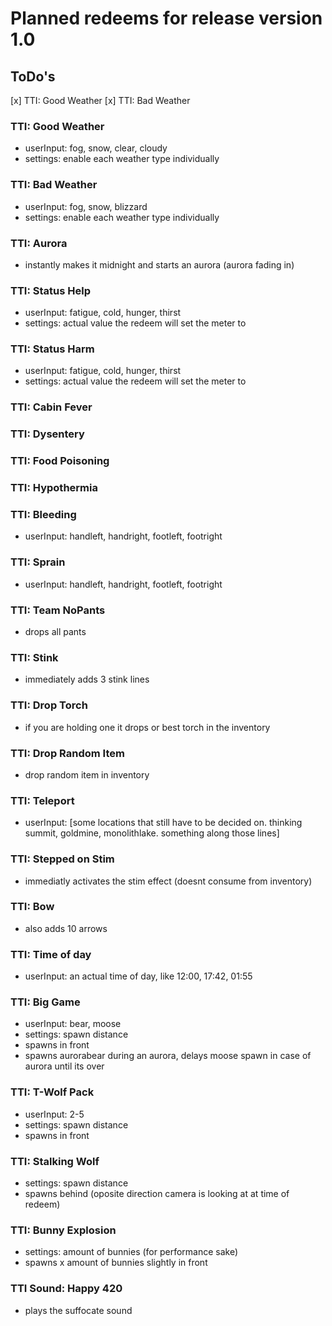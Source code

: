 # Planned redeems for release version 1.0

## ToDo's

[x] TTI: Good Weather
[x] TTI: Bad Weather 

### TTI: Good Weather
- userInput: fog, snow, clear, cloudy
- settings: enable each weather type individually

### TTI: Bad Weather 
- userInput: fog, snow, blizzard
- settings: enable each weather type individually

### TTI: Aurora
- instantly makes it midnight and starts an aurora (aurora fading in)

### TTI: Status Help 
- userInput: fatigue, cold, hunger, thirst
- settings: actual value the redeem will set the meter to

### TTI: Status Harm
- userInput: fatigue, cold, hunger, thirst
- settings: actual value the redeem will set the meter to

### TTI: Cabin Fever

### TTI: Dysentery

### TTI: Food Poisoning

### TTI: Hypothermia

### TTI: Bleeding
- userInput: handleft, handright, footleft, footright 

### TTI: Sprain
- userInput: handleft, handright, footleft, footright 

### TTI: Team NoPants
- drops all pants

### TTI: Stink
- immediately adds 3 stink lines 

### TTI: Drop Torch
- if you are holding one it drops or best torch in the inventory 

### TTI: Drop Random Item
- drop random item in inventory 

### TTI: Teleport
- userInput: [some locations that still have to be decided on. thinking summit, goldmine, monolithlake. something along those lines]

### TTI: Stepped on Stim
- immediatly activates the stim effect (doesnt consume from inventory)

### TTI: Bow
- also adds 10 arrows

### TTI: Time of day
- userInput: an actual time of day, like 12:00, 17:42, 01:55

### TTI: Big Game
- userInput: bear, moose
- settings: spawn distance
- spawns in front
- spawns aurorabear during an aurora, delays moose spawn in case of aurora until its over

### TTI: T-Wolf Pack
- userInput: 2-5
- settings: spawn distance
- spawns in front

### TTI: Stalking Wolf
- settings: spawn distance
- spawns behind (oposite direction camera is looking at at time of redeem)

### TTI: Bunny Explosion
- settings: amount of bunnies (for performance sake)
- spawns x amount of bunnies slightly in front

### TTI Sound: Happy 420
- plays the suffocate sound